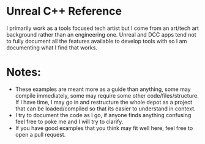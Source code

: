 # Unreal C++ Reference

I primarily work as a tools focused tech artist but I come from an art/tech art background rather than an engineering one. Unreal and DCC apps tend not to fully document all the features available to develop tools with so I am documenting what I find that works.

# Notes:

- These examples are meant more as a guide than anything, some may compile immediately, some may require some other code/files/structure. If I have time, I may go in and restructure the whole depot as a project that can be loaded/compiled so that its easier to understand in context.
- I try to document the code as I go, if anyone finds anything confusing feel free to poke me and I will try to clarify.
- If you have good examples that you think may fit well here, feel free to open a pull request.
